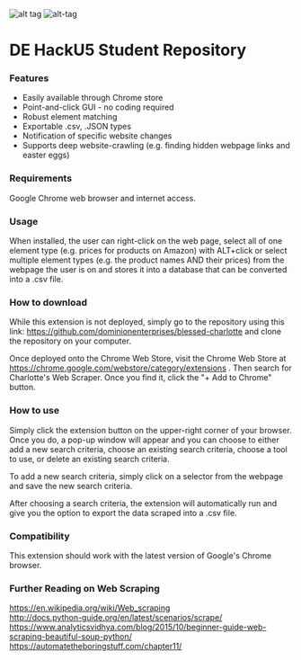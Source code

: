 
![alt tag](https://github.com/dominionenterprises/blessed-charlotte/blob/master/download.png)  ![alt-tag](https://github.com/dominionenterprises/blessed-charlotte/blob/master/charlotte.jpg)

# DE HackU5 Student Repository

### Features

 * Easily available through Chrome store
 * Point-and-click GUI - no coding required
 * Robust element matching
 * Exportable .csv, .JSON types
 * Notification of specific website changes
 * Supports deep website-crawling (e.g. finding hidden webpage links and easter eggs)

### Requirements

Google Chrome web browser and internet access.

### Usage

When installed, the user can right-click on the web page, select all of one element type (e.g. prices for products on Amazon) with ALT+click or select multiple element types (e.g. the product names AND their prices) from the webpage the user is on and stores it into a database that can be converted into a .csv file. 

### How to download

While this extension is not deployed, simply go to the repository using this link: https://github.com/dominionenterprises/blessed-charlotte and clone the repository on your computer.

Once deployed onto the Chrome Web Store, visit the Chrome Web Store at https://chrome.google.com/webstore/category/extensions .
Then search for Charlotte's Web Scraper. Once you find it, click the "+ Add to Chrome" button.

### How to use

Simply click the extension button on the upper-right corner of your browser. Once you do, a pop-up window will appear and you can choose to either add a new search criteria, choose an existing search criteria, choose a tool to use, or delete an existing search criteria.

To add a new search criteria, simply click on a selector from the webpage and save the new search criteria.

After choosing a search criteria, the extension will automatically run and give you the option to export the data scraped into a .csv file.

### Compatibility

This extension should work with the latest version of Google's Chrome browser.

### Further Reading on Web Scraping

https://en.wikipedia.org/wiki/Web_scraping <br>
http://docs.python-guide.org/en/latest/scenarios/scrape/ <br>
https://www.analyticsvidhya.com/blog/2015/10/beginner-guide-web-scraping-beautiful-soup-python/ <br>
https://automatetheboringstuff.com/chapter11/
